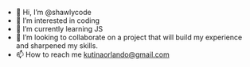 - 👋 Hi, I’m @shawlycode
- 👀 I’m interested in coding
- 🌱 I’m currently learning JS
- 💞️ I’m looking to collaborate on a project that will build my experience and sharpened my skills. 
- 📫 How to reach me kutinaorlando@gmail.com

<!---
shawlycode/shawlycode is a ✨ special ✨ repository because its `README.md` (this file) appears on your GitHub profile.
You can click the Preview link to take a look at your changes.
--->

